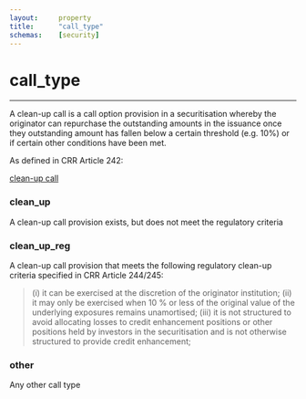 ```yaml
---
layout:     property
title:      "call_type"
schemas:    [security]
---
```


# call_type

---

A clean-up call is a call option provision in a securitisation whereby the originator can repurchase the outstanding amounts in the issuance once they outstanding amount has fallen below a certain threshold (e.g. 10%) or if certain other conditions have been met.

As defined in CRR Article 242:

[clean-up call](https://eur-lex.europa.eu/legal-content/EN/TXT/?uri=CELEX%3A02013R0575-20240101#:~:text=%E2%80%98clean%2Dup%20call,pre%2Dspecified%20level%3B)


### clean_up
A clean-up call provision exists, but does not meet the regulatory criteria

### clean_up_reg
A clean-up call provision that meets the following regulatory clean-up criteria specified in CRR Article 244/245:

> (i) it can be exercised at the discretion of the originator institution;
> (ii) it may only be exercised when 10 % or less of the original value of the underlying exposures remains unamortised;
> (iii) it is not structured to avoid allocating losses to credit enhancement positions or other positions held by investors in the securitisation and is not otherwise structured to provide credit enhancement;

### other
Any other call type
